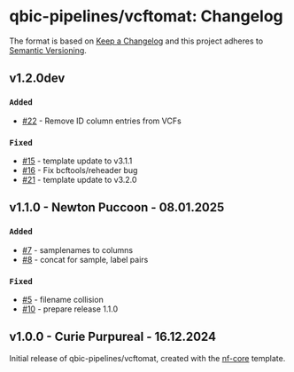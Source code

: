 # qbic-pipelines/vcftomat: Changelog

The format is based on [Keep a Changelog](https://keepachangelog.com/en/1.0.0/)
and this project adheres to [Semantic Versioning](https://semver.org/spec/v2.0.0.html).

## v1.2.0dev

### `Added`

- [#22](https://github.com/qbic-pipelines/vcftomat/pull/22) - Remove ID column entries from VCFs

### `Fixed`

- [#15](https://github.com/qbic-pipelines/vcftomat/pull/15) - template update to v3.1.1
- [#16](https://github.com/qbic-pipelines/vcftomat/pull/16) - Fix bcftools/reheader bug
- [#21](https://github.com/qbic-pipelines/vcftomat/pull/21) - template update to v3.2.0

## v1.1.0 - Newton Puccoon - 08.01.2025

### `Added`

- [#7](https://github.com/qbic-pipelines/vcftomat/pull/7) - samplenames to columns
- [#8](https://github.com/qbic-pipelines/vcftomat/pull/8) - concat for sample, label pairs

### `Fixed`

- [#5](https://github.com/qbic-pipelines/vcftomat/pull/5) - filename collision
- [#10](https://github.com/qbic-pipelines/vcftomat/pull/10) - prepare release 1.1.0

## v1.0.0 - Curie Purpureal - 16.12.2024

Initial release of qbic-pipelines/vcftomat, created with the [nf-core](https://nf-co.re/) template.
